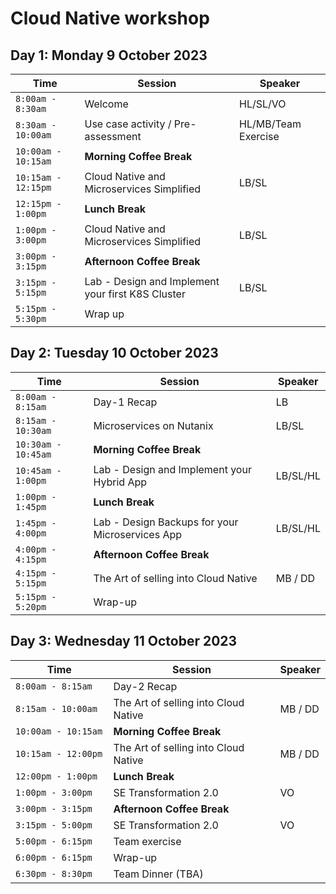# Cloud Native workshop

## Day 1: Monday 9 October 2023

|  Time | Session | Speaker |
|-------------------------|--------|----------------|
|`8:00am - 8:30am` | Welcome | HL/SL/VO |
|`8:30am - 10:00am` | Use case activity / Pre-assessment | HL/MB/Team Exercise|
|`10:00am - 10:15am`| **Morning Coffee Break** |
|`10:15am - 12:15pm` | Cloud Native and Microservices Simplified | LB/SL |
|`12:15pm - 1:00pm` | **Lunch Break** |
|`1:00pm - 3:00pm`| Cloud Native and Microservices Simplified | LB/SL |
|`3:00pm - 3:15pm`| **Afternoon Coffee Break** |
|`3:15pm - 5:15pm`| Lab - Design and Implement your first K8S Cluster | LB/SL |
|`5:15pm - 5:30pm` | Wrap up |


## Day 2: Tuesday 10 October 2023

| Time | Session | Speaker |
|-------------------------|----------|----------------|
|`8:00am - 8:15am` | Day-1 Recap | LB |
|`8:15am - 10:30am` | Microservices on Nutanix | LB/SL |
|`10:30am - 10:45am` | **Morning Coffee Break** |
|`10:45am - 1:00pm `| Lab - Design and Implement your Hybrid App | LB/SL/HL |
|`1:00pm - 1:45pm` | **Lunch Break** |
|`1:45pm - 4:00pm`| Lab - Design Backups for your Microservices App | LB/SL/HL |
|`4:00pm - 4:15pm` | **Afternoon Coffee Break** |
|`4:15pm - 5:15pm `| The Art of selling into Cloud Native | MB / DD |
|`5:15pm - 5:20pm` | Wrap-up |
                        

## Day 3: Wednesday 11 October 2023


| Time | Session | Speaker |
|-------------------------|----------|----------------|
|`8:00am - 8:15am` | Day-2 Recap |
|`8:15am - 10:00am`| The Art of selling into Cloud Native | MB / DD |
|`10:00am - 10:15am` | **Morning Coffee Break** |
|`10:15am - 12:00pm `| The Art of selling into Cloud Native | MB / DD |
|`12:00pm - 1:00pm` | **Lunch Break** |
|`1:00pm - 3:00pm`| SE Transformation 2.0 | VO |
|`3:00pm - 3:15pm` | **Afternoon Coffee Break** |
|`3:15pm - 5:00pm`| SE Transformation 2.0 | VO |
|`5:00pm - 6:15pm` | Team exercise |
|`6:00pm - 6:15pm` | Wrap-up |
|`6:30pm - 8:30pm` | Team Dinner (TBA) |

